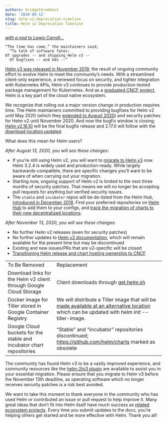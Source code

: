 ```yaml
---
authors: bridgetkromhout
date: '2020-08-12'
slug: helm-v2-deprecation-timeline
title: Helm v2 Deprecation Timeline
---
```




_[with a nod to Lewis Carroll...](https://www.jabberwocky.com/carroll/walrus.html)_

    “The time has come,” the maintainers said,
      “To talk of software fates:
    Of upgrades -- and shipping Helm v3 --
      Of bugfixes -- and k8s --”

[Helm v3 was released in November 2019](/blog/helm-3-released/), the result of ongoing community effort to evolve Helm to meet the community’s needs. With a streamlined client-only experience, a renewed focus on security, and tighter integration with Kubernetes APIs, Helm v3 continues to provide production-tested package management for Kubernetes. And as a [graduated CNCF project](/blog/celebrating-helms-cncf-graduation/), Helm is a key part of the cloud native ecosystem.

We recognize that rolling out a major version change in production requires time. The Helm maintainers committed to providing bugfixes for Helm v2 until May 2020 (which they [extended to August 2020](/blog/covid-19-extending-helm-v2-bug-fixes/)) and security patches for Helm v2 until November 2020. And now the bugfix window is closing; [Helm v2.16.10](https://github.com/helm/helm/releases/tag/v2.16.10) will be the final bugfix release and 2.17.0 will follow with the [download location updated](https://github.com/helm/helm/issues/8346).
<!--more-->
What does this mean for Helm users?

_After August 13, 2020, you will see these changes:_
- If you’re still using Helm v2, you will want to [migrate to Helm v3](/blog/migrate-from-helm-v2-to-helm-v3/) now. Helm 3.2.4 is widely used and production-ready. While largely backwards-compatible, there are specific changes you’ll want to be aware of when carrying out your migration.
- Starting now, ongoing support of Helm v2 is limited to the next three months of security patches. That means we will no longer be accepting pull requests for anything but verified security issues.
- The `stable` and `incubator` repos will be de-listed from the Helm Hub, [introduced in December 2018](/blog/intro-helm-hub/). Find your preferred repositories on [Helm Hub](https://hub.helm.sh) to add them to your configs, and [track the migration of charts to their new decentralized locations](https://github.com/helm/charts/issues/21103).


_After November 13, 2020, you will see these changes:_
- No further Helm v2 releases (even for security patches)
- No further updates to [Helm v2 documentation](https://v2.helm.sh/docs), which will remain available for the present time but may be discontinued
- Existing and new issues/PRs that are v2-specific will be closed
- [Transitioning Helm release and chart hosting ownership to CNCF](https://github.com/helm/community/issues/114)

| | |
| - | - |
| To Be Removed | Replacement |
| Download links for the Helm v2 client through Google Cloud Storage | Client downloads through [get.helm.sh](/blog/get-helm-sh/)|
| Docker image for Tiller stored in Google Container Registry | We will distribute a Tiller image that will be [made available at an alternative location](https://github.com/helm/helm/issues/8346) which can be updated with helm init --tiller-image. |
| Google Cloud buckets for the stable and incubator chart repositories | “Stable” and “incubator” repositories discontinued; https://github.com/helm/charts marked as obsolete |

The community has found Helm v3 to be a vastly improved experience, and community resources like the [helm-2to3 plugin](https://github.com/helm/helm-2to3) are available to assist you in your essential migration. Please ensure that you migrate to Helm v3 before the November 13th deadline, as operating software which no longer receives security patches is a risk best avoided.

We want to take this moment to thank everyone in the community who has used Helm or contributed an issue or pull request to help improve it. Many great ideas that don’t fit into Helm itself have much success as [related ecosystem projects](https://helm.sh/docs/community/related/). Every time you submit updates to the docs, you’re helping others get started and be more effective with Helm. Thank you all!

